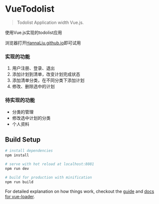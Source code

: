 # VueTodolist

> Todolist Application width Vue.js.
<p>使用Vue.js实现的todolist应用</p>
<p>浏览器打开<a href="http://hannaliu.github.io/">HannaLiu.github.io</a>即可试用</p>

### 实现的功能
1. 用户注册、登录、退出
2. 添加计划到清单，改变计划完成状态
3. 添加清单分类，在不同分类下添加计划
4. 修改、删除选中的计划


### 待实现的功能
*   分类的管理
*   修改选中计划的分类
*   个人资料


## Build Setup

``` bash
# install dependencies
npm install

# serve with hot reload at localhost:8081
npm run dev

# build for production with minification
npm run build
```

For detailed explanation on how things work, checkout the [guide](http://vuejs-templates.github.io/webpack/) and [docs for vue-loader](http://vuejs.github.io/vue-loader).
